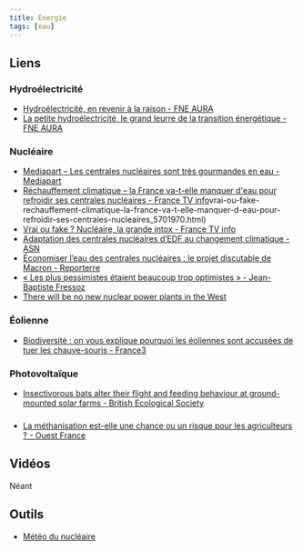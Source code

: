 ```yaml
---
title: Énergie
tags: [eau]
---
```



## Liens

### Hydroélectricité

 * [Hydroélectricité, en revenir à la raison - FNE AURA](https://www.fne-aura.org/publications/region/hydroelectricite-en-revenir-a-la-raison/)
 * [La petite hydroélectricité, le grand leurre de la transition énergétique - FNE AURA](https://www.fne-aura.org/uploads/2021/04/plaidoyer-riviere-montagne.pdf)

### Nucléaire

 * [Mediapart – Les centrales nucléaires sont très gourmandes en eau - Mediapart](https://www.mediapart.fr/journal/ecologie/030323/les-centrales-nucleaires-sont-tres-gourmandes-en-eau)
 * [Réchauffement climatique – la France va-t-elle manquer d'eau pour refroidir ses centrales nucléaires - France TV info](https://www.francetvinfo.fr/societe/nucleaire)vrai-ou-fake-rechauffement-climatique-la-france-va-t-elle-manquer-d-eau-pour-refroidir-ses-centrales-nucleaires_5701970.html)
 * [Vrai ou fake ? Nucléaire, la grande intox - France TV info](https://www.francetvinfo.fr/replay-magazine/franceinfo/vrai-ou-fake-l-emission/vrai-ou-fake-l-emission-du-dimanche-19-mars-2023_5720495.html)
 * [Adaptation des centrales nucléaires d’EDF au changement climatique - ASN](https://www.asn.fr/l-asn-informe/actualites/adaptation-des-centrales-nucleaires-d-edf-au-changement-climatique)
 * [Économiser l’eau des centrales nucléaires : le projet discutable de Macron - Reporterre](https://reporterre.net/Economiser-l-eau-des-centrales-nucleaires-le-projet-discutable-de-Macron)
 * [« Les plus pessimistes étaient beaucoup trop optimistes » - Jean-Baptiste Fressoz](https://www.terrestres.org/2023/05/05/les-plus-pessimistes-etaient-beaucoup-trop-optimistes/)
 * [There will be no new nuclear power plants in the West](https://jeromeaparis.substack.com/p/there-will-be-no-new-nuclear-power?s=r)

### Éolienne

* [Biodiversité : on vous explique pourquoi les éoliennes sont accusées de tuer les chauve-souris - France3](https://france3-regions.francetvinfo.fr/centre-val-de-loire/cher/biodiversite-on-vous-explique-pourquoi-les-eoliennes-sont-accusees-de-tuer-les-chauve-souris-2863742.html)

### Photovoltaïque

* [Insectivorous bats alter their flight and feeding behaviour at ground-mounted solar farms - British Ecological Society](https://besjournals.onlinelibrary.wiley.com/doi/full/10.1111/1365-2664.14555)

###

* [La méthanisation est-elle une chance ou un risque pour les agriculteurs ? - Ouest France](https://www.ouest-france.fr/economie/agriculture/enquete-la-methanisation-est-elle-une-chance-ou-un-risque-pour-les-agriculteurs-3f826132-89f9-11ee-a92a-0b4bc05f91ae)

## Vidéos

Néant

## Outils

 * [Météo du nucléaire](https://nucleaire.climint.com/)
